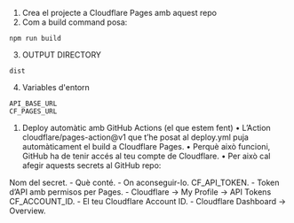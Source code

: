 1.	Crea el projecte a Cloudflare Pages amb aquest repo
2. Com a build command posa:
```
npm run build
````
3. OUTPUT DIRECTORY
```
dist
``` 
4. Variables d'entorn
```
API_BASE_URL
CF_PAGES_URL
````

1. Deploy automàtic amb GitHub Actions (el que estem fent)
	•	L’Action cloudflare/pages-action@v1 que t’he posat al deploy.yml puja automàticament el build a Cloudflare Pages.
	•	Perquè això funcioni, GitHub ha de tenir accés al teu compte de Cloudflare.
	•	Per això cal afegir aquests secrets al GitHub repo:
    
Nom del secret.  -   Què conté.                           -   On aconseguir-lo.
CF_API_TOKEN.    -   Token d’API amb permisos per Pages.  -   Cloudflare → My Profile → API Tokens
CF_ACCOUNT_ID.   -   El teu Cloudflare Account ID.        -   Cloudflare Dashboard → Overview.
